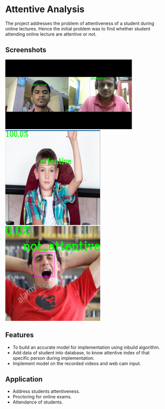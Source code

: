# Attentive Analysis
The project addresses the problem of attentiveness of a student during online lectures.
Hence the initial problem was to find whether student attending online lecture are attentive
or not.


## Screenshots

<img src="output/op2.gif" width="400" height="220" />

<img src="output/op1.png" width="300" height="300">

<img src="output/op3.png" width="300" height="300">


## Features
- To build an accurate model for implementation using inbuild algorithm.
- Add data of student into database, to know attentive index of that specific person during implementation.
- Implement model on the recorded videos and web cam input.

## Application
- Address students attentiveness.
- Proctoring for online exams.
- Attendance of students.
